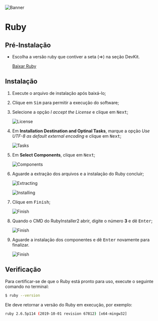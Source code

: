 ![Banner](./images/ruby-banner.png)

# Ruby

## Pré-Instalação

- Escolha a versão ruby que contiver a seta (=>) na seção DevKit.

  [Baixar Ruby](https://rubyinstaller.org/downloads/)

## Instalação

1. Execute o arquivo de instalação após baixá-lo;
2. Clique em <kbd>Sim</kbd> para permitir a execução do software;
3. Selecione a opção _I accept the License_ e clique em <kbd>Next</kbd>;

    ![License](./images/Screenshot_1.png)

4. Em __Installation Destination and Optinal Tasks__, marque a opção _Use UTF-8 as default external encoding_ e clique em <kbd>Next</kbd>;

    ![Tasks](./images/Screenshot_2.png)

5. Em __Select Components__, clique em <kbd>Next</kbd>;

    ![Components](./images/Screenshot_3.png)

6. Aguarde a extração dos arquivos e a instalação do Ruby concluir;

    ![Extracting](./images/Screenshot_4.png)

    ![Installing](./images/Screenshot_5.png)

7. Clique em <kbd>Finish</kbd>;

    ![Finish](./images/Screenshot_6.png)

8. Quando o CMD do RubyInstaller2 abrir, digite o número __3__ e dê <kbd>Enter</kbd>;

    ![Finish](./images/Screenshot_7.png)

9. Aguarde a instalação dos componentes e dê <kbd>Enter</kbd> novamente para finalizar.

    ![Finish](./images/Screenshot_8.png)

## Verificação

Para certificar-se de que o Ruby está pronto para uso, execute o seguinte comando no terminal:

```bash
$ ruby --version
```

Ele deve retornar a versão do Ruby em execução, por exemplo:

```bash
ruby 2.6.5p114 (2019-10-01 revision 67812) [x64-mingw32]
```